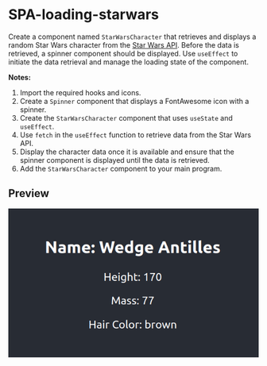 # SPA-loading-starwars

Create a component named `StarWarsCharacter` that retrieves and displays a random Star Wars character from the [Star Wars API](https://swapi.dev/). Before the data is retrieved, a spinner component should be displayed. Use `useEffect` to initiate the data retrieval and manage the loading state of the component.

**Notes:**

1.  Import the required hooks and icons.
2.  Create a `Spinner` component that displays a FontAwesome icon with a spinner.
3.  Create the `StarWarsCharacter` component that uses `useState` and `useEffect`.
4.  Use `fetch` in the `useEffect` function to retrieve data from the Star Wars API.
5.  Display the character data once it is available and ensure that the spinner component is displayed until the data is retrieved.
6.  Add the `StarWarsCharacter` component to your main program.

## Preview

![Preview](preview_starwars.png)
